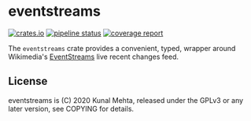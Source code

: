 eventstreams
============
[![crates.io](https://img.shields.io/crates/v/eventstreams.svg)](https://crates.io/crates/eventstreams)
[![pipeline status](https://gitlab.com/legoktm/eventstreams/badges/master/pipeline.svg)](https://gitlab.com/legoktm/eventstreams/-/commits/master)
[![coverage report](https://gitlab.com/legoktm/eventstreams/badges/master/coverage.svg)](https://legoktm.gitlab.io/eventstreams/coverage/)

The `eventstreams` crate provides a convenient, typed, wrapper around
Wikimedia's  [EventStreams](https://wikitech.wikimedia.org/wiki/Event_Platform/EventStreams)
live recent changes feed.

## License
eventstreams is (C) 2020 Kunal Mehta, released under the GPLv3 or any later version, see COPYING for details.
